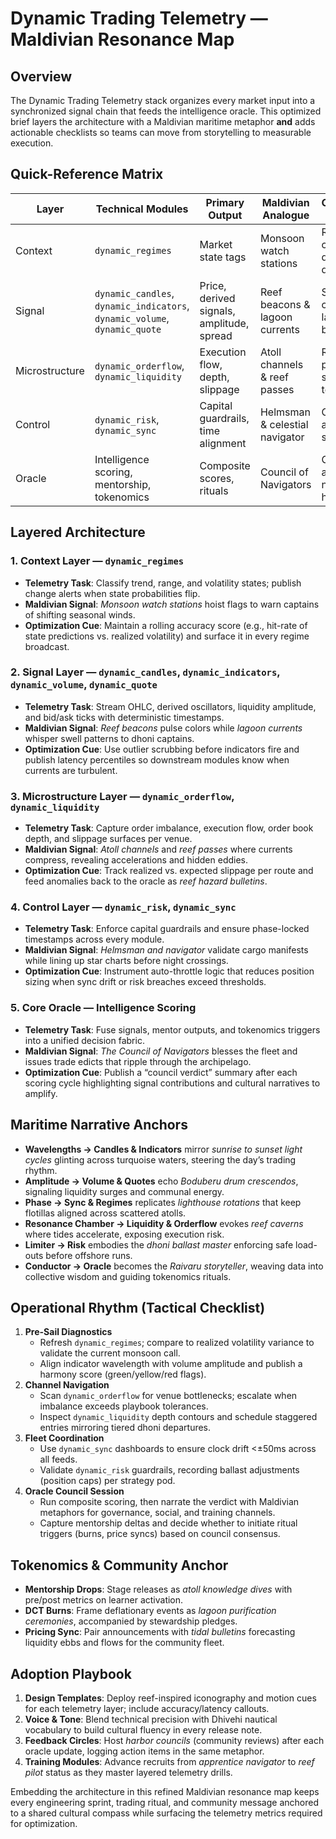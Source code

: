 # Dynamic Trading Telemetry — Maldivian Resonance Map

## Overview
The Dynamic Trading Telemetry stack organizes every market input into a synchronized signal chain that feeds the intelligence oracle. This optimized brief layers the architecture with a Maldivian maritime metaphor **and** adds actionable checklists so teams can move from storytelling to measurable execution.

## Quick-Reference Matrix
| Layer | Technical Modules | Primary Output | Maldivian Analogue | Optimization Focus |
| --- | --- | --- | --- | --- |
| Context | `dynamic_regimes` | Market state tags | Monsoon watch stations | Refresh cadence & drift detection |
| Signal | `dynamic_candles`, `dynamic_indicators`, `dynamic_volume`, `dynamic_quote` | Price, derived signals, amplitude, spread | Reef beacons & lagoon currents | Signal cleanliness, latency budgets |
| Microstructure | `dynamic_orderflow`, `dynamic_liquidity` | Execution flow, depth, slippage | Atoll channels & reef passes | Routing precision, slippage tolerances |
| Control | `dynamic_risk`, `dynamic_sync` | Capital guardrails, time alignment | Helmsman & celestial navigator | Guardrail alerts, clock skew |
| Oracle | Intelligence scoring, mentorship, tokenomics | Composite scores, rituals | Council of Navigators | Outcome attribution, narrative hooks |

## Layered Architecture
### 1. Context Layer — `dynamic_regimes`
- **Telemetry Task**: Classify trend, range, and volatility states; publish change alerts when state probabilities flip.
- **Maldivian Signal**: *Monsoon watch stations* hoist flags to warn captains of shifting seasonal winds.
- **Optimization Cue**: Maintain a rolling accuracy score (e.g., hit-rate of state predictions vs. realized volatility) and surface it in every regime broadcast.

### 2. Signal Layer — `dynamic_candles`, `dynamic_indicators`, `dynamic_volume`, `dynamic_quote`
- **Telemetry Task**: Stream OHLC, derived oscillators, liquidity amplitude, and bid/ask ticks with deterministic timestamps.
- **Maldivian Signal**: *Reef beacons* pulse colors while *lagoon currents* whisper swell patterns to dhoni captains.
- **Optimization Cue**: Use outlier scrubbing before indicators fire and publish latency percentiles so downstream modules know when currents are turbulent.

### 3. Microstructure Layer — `dynamic_orderflow`, `dynamic_liquidity`
- **Telemetry Task**: Capture order imbalance, execution flow, order book depth, and slippage surfaces per venue.
- **Maldivian Signal**: *Atoll channels* and *reef passes* where currents compress, revealing accelerations and hidden eddies.
- **Optimization Cue**: Track realized vs. expected slippage per route and feed anomalies back to the oracle as *reef hazard bulletins*.

### 4. Control Layer — `dynamic_risk`, `dynamic_sync`
- **Telemetry Task**: Enforce capital guardrails and ensure phase-locked timestamps across every module.
- **Maldivian Signal**: *Helmsman and navigator* validate cargo manifests while lining up star charts before night crossings.
- **Optimization Cue**: Instrument auto-throttle logic that reduces position sizing when sync drift or risk breaches exceed thresholds.

### 5. Core Oracle — Intelligence Scoring
- **Telemetry Task**: Fuse signals, mentor outputs, and tokenomics triggers into a unified decision fabric.
- **Maldivian Signal**: *The Council of Navigators* blesses the fleet and issues trade edicts that ripple through the archipelago.
- **Optimization Cue**: Publish a “council verdict” summary after each scoring cycle highlighting signal contributions and cultural narratives to amplify.

## Maritime Narrative Anchors
- **Wavelengths → Candles & Indicators** mirror *sunrise to sunset light cycles* glinting across turquoise waters, steering the day’s trading rhythm.
- **Amplitude → Volume & Quotes** echo *Boduberu drum crescendos*, signaling liquidity surges and communal energy.
- **Phase → Sync & Regimes** replicates *lighthouse rotations* that keep flotillas aligned across scattered atolls.
- **Resonance Chamber → Liquidity & Orderflow** evokes *reef caverns* where tides accelerate, exposing execution risk.
- **Limiter → Risk** embodies the *dhoni ballast master* enforcing safe load-outs before offshore runs.
- **Conductor → Oracle** becomes the *Raivaru storyteller*, weaving data into collective wisdom and guiding tokenomics rituals.

## Operational Rhythm (Tactical Checklist)
1. **Pre-Sail Diagnostics**
   - Refresh `dynamic_regimes`; compare to realized volatility variance to validate the current monsoon call.
   - Align indicator wavelength with volume amplitude and publish a harmony score (green/yellow/red flags).
2. **Channel Navigation**
   - Scan `dynamic_orderflow` for venue bottlenecks; escalate when imbalance exceeds playbook tolerances.
   - Inspect `dynamic_liquidity` depth contours and schedule staggered entries mirroring tiered dhoni departures.
3. **Fleet Coordination**
   - Use `dynamic_sync` dashboards to ensure clock drift <±50ms across all feeds.
   - Validate `dynamic_risk` guardrails, recording ballast adjustments (position caps) per strategy pod.
4. **Oracle Council Session**
   - Run composite scoring, then narrate the verdict with Maldivian metaphors for governance, social, and training channels.
   - Capture mentorship deltas and decide whether to initiate ritual triggers (burns, price syncs) based on council consensus.

## Tokenomics & Community Anchor
- **Mentorship Drops**: Stage releases as *atoll knowledge dives* with pre/post metrics on learner activation.
- **DCT Burns**: Frame deflationary events as *lagoon purification ceremonies*, accompanied by stewardship pledges.
- **Pricing Sync**: Pair announcements with *tidal bulletins* forecasting liquidity ebbs and flows for the community fleet.

## Adoption Playbook
1. **Design Templates**: Deploy reef-inspired iconography and motion cues for each telemetry layer; include accuracy/latency callouts.
2. **Voice & Tone**: Blend technical precision with Dhivehi nautical vocabulary to build cultural fluency in every release note.
3. **Feedback Circles**: Host *harbor councils* (community reviews) after each oracle update, logging action items in the same metaphor.
4. **Training Modules**: Advance recruits from *apprentice navigator* to *reef pilot* status as they master layered telemetry drills.

Embedding the architecture in this refined Maldivian resonance map keeps every engineering sprint, trading ritual, and community message anchored to a shared cultural compass while surfacing the telemetry metrics required for optimization.
